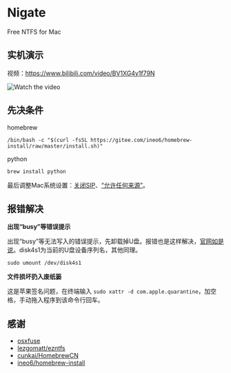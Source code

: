 # Nigate

Free NTFS for Mac

## 实机演示

视频：https://www.bilibili.com/video/BV1XG4y1f79N

![Watch the video](https://fastly.jsdelivr.net/gh/hoochanlon/free-mac-ntfs/shashin/example.png)

## 先决条件

homebrew

```
/bin/bash -c "$(curl -fsSL https://gitee.com/ineo6/homebrew-install/raw/master/install.sh)"
```

python

```
brew install python
```

最后调整Mac系统设置：[关闭SIP](https://www.pcbiji.com/212402.html)、[“允许任何来源”](https://jingyan.baidu.com/article/49ad8bce2f5cee1834d8faaa.html)。


## 报错解决

**出现“busy”等错误提示**

出现“busy”等无法写入的错误提示，先卸载掉U盘。报错也是这样解决，[官网如是说](https://github.com/osxfuse/osxfuse/wiki/NTFS-3G)。disk4s1为当前的U盘设备序列名，其他同理。

```shell
sudo umount /dev/disk4s1
```

**文件损坏扔入废纸篓**

这是苹果签名问题，在终端输入 `sudo xattr -d com.apple.quarantine`，加空格，手动拖入程序到该命令行回车。

## 感谢

* [osxfuse](https://osxfuse.github.io)
* [lezgomatt/ezntfs](https://github.com/lezgomatt/ezntfs)
* [cunkai/HomebrewCN](https://gitee.com/cunkai/HomebrewCN/raw/master/Homebrew.sh)
* [ineo6/homebrew-install](https://gitee.com/ineo6/homebrew-install/raw/master/install.sh)

